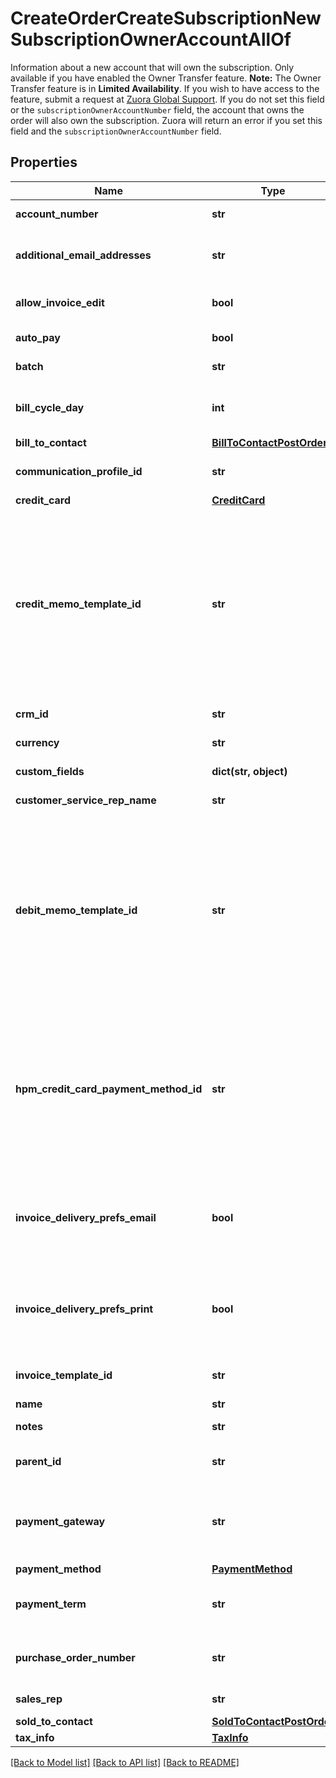 # CreateOrderCreateSubscriptionNewSubscriptionOwnerAccountAllOf

Information about a new account that will own the subscription. Only available if you have enabled the Owner Transfer feature.  **Note:** The Owner Transfer feature is in **Limited Availability**. If you wish to have access to the feature, submit a request at [Zuora Global Support](http://support.zuora.com/).  If you do not set this field or the `subscriptionOwnerAccountNumber` field, the account that owns the order will also own the subscription. Zuora will return an error if you set this field and the `subscriptionOwnerAccountNumber` field. 
## Properties
Name | Type | Description | Notes
------------ | ------------- | ------------- | -------------
**account_number** | **str** | Account number. For example, A00000001.  | [optional] 
**additional_email_addresses** | **str** | List of additional email addresses to receive emailed invoices. Values should be a comma-separated list of email addresses.  | [optional] 
**allow_invoice_edit** | **bool** | Indicates if associated invoices can be edited. Values are:   * &#x60;true&#x60; * &#x60;false&#x60; (default)  | [optional] 
**auto_pay** | **bool** | Specifies whether future payments are automatically billed when they are due.  | [optional] 
**batch** | **str** | Name of the billing batch that the account belongs to. For example, Batch1.  | [optional] 
**bill_cycle_day** | **int** | Day of the month that the account prefers billing periods to begin on. If set to 0, the bill cycle day will be set as \&quot;AutoSet\&quot;.  | 
**bill_to_contact** | [**BillToContactPostOrder**](BillToContactPostOrder.md) |  | 
**communication_profile_id** | **str** | Internal identifier of the communication profile that Zuora uses when sending notifications to the account&#39;s contacts.  | [optional] 
**credit_card** | [**CreditCard**](CreditCard.md) |  | [optional] 
**credit_memo_template_id** | **str** | **Note:** This field is only available if you have [Invoice Settlement](https://knowledgecenter.zuora.com/Billing/Billing_and_Payments/Invoice_Settlement) enabled. The Invoice Settlement feature is generally available as of Zuora Billing Release 296 (March 2021). This feature includes Unapplied Payments, Credit and Debit Memo, and Invoice Item Settlement. If you want to enable Invoice Settlement, see [Invoice Settlement Enablement and Checklist Guide](https://knowledgecenter.zuora.com/Billing/Billing_and_Payments/Invoice_Settlement/Invoice_Settlement_Migration_Checklist_and_Guide) for more information.  The unique ID of the credit memo template, configured in **Billing Settings** &gt; **Manage Billing Document Configuration** through the Zuora UI. For example, 2c92c08a6246fdf101626b1b3fe0144b.  | [optional] 
**crm_id** | **str** | External identifier of the account in a CRM system.  | [optional] 
**currency** | **str** | ISO 3-letter currency code (uppercase). For example, USD.  | 
**custom_fields** | **dict(str, object)** | Container for custom fields of an Account object.  | [optional] 
**customer_service_rep_name** | **str** | Name of the account&#39;s customer service representative, if applicable.  | [optional] 
**debit_memo_template_id** | **str** | **Note:** This field is only available if you have [Invoice Settlement](https://knowledgecenter.zuora.com/Billing/Billing_and_Payments/Invoice_Settlement) enabled. The Invoice Settlement feature is generally available as of Zuora Billing Release 296 (March 2021). This feature includes Unapplied Payments, Credit and Debit Memo, and Invoice Item Settlement. If you want to enable Invoice Settlement, see [Invoice Settlement Enablement and Checklist Guide](https://knowledgecenter.zuora.com/Billing/Billing_and_Payments/Invoice_Settlement/Invoice_Settlement_Migration_Checklist_and_Guide) for more information.  The unique ID of the debit memo template, configured in **Billing Settings** &gt; **Manage Billing Document Configuration** through the Zuora UI. For example, 2c92c08d62470a8501626b19d24f19e2.  | [optional] 
**hpm_credit_card_payment_method_id** | **str** | The ID of the payment method associated with this account. The payment method specified for this field will be set as the default payment method of the account.  If the &#x60;autoPay&#x60; field is set to &#x60;true&#x60;, you must provide the credit card payment method ID for either this field or the &#x60;creditCard&#x60; field, but not both.  For the Credit Card Reference Transaction payment method, you can specify the payment method ID in this field or use the &#x60;paymentMethod&#x60; field to create a CC Reference Transaction payment method for an account.    | [optional] 
**invoice_delivery_prefs_email** | **bool** | Specifies whether to turn on the invoice delivery method &#39;Email&#39; for the new account.  Values are:   * &#x60;true&#x60; (default). Turn on the invoice delivery method &#39;Email&#39; for the new account. * &#x60;false&#x60;. Turn off the invoice delivery method &#39;Email&#39; for the new account.           | [optional] 
**invoice_delivery_prefs_print** | **bool** | Specifies whether to turn on the invoice delivery method &#39;Print&#39; for the new account. Values are:   * &#x60;true&#x60;. Turn on the invoice delivery method &#39;Print&#39; for the new account. * &#x60;false&#x60; (default). Turn off the invoice delivery method &#39;Print&#39; for the new account.  | [optional] 
**invoice_template_id** | **str** | Internal identifier of the invoice template that Zuora uses when generating invoices for the account.  | [optional] 
**name** | **str** | Account name.  | 
**notes** | **str** | Notes about the account. These notes are only visible to Zuora users.  | [optional] 
**parent_id** | **str** | Identifier of the parent customer account for this Account object. Use this field if you have customer hierarchy enabled. | [optional] 
**payment_gateway** | **str** | The payment gateway that Zuora uses when processing electronic payments and refunds for the account. If you do not specify this field or if the value of this field is null, Zuora uses your default payment gateway.  | [optional] 
**payment_method** | [**PaymentMethod**](PaymentMethod.md) |  | [optional] 
**payment_term** | **str** | Name of the payment term associated with the account. For example, \&quot;Net 30\&quot;. The payment term determines the due dates of invoices.  | [optional] 
**purchase_order_number** | **str** | The number of the purchase order associated with this account. Purchase order information generally comes from customers.  | [optional] 
**sales_rep** | **str** | The name of the sales representative associated with this account, if applicable.  | [optional] 
**sold_to_contact** | [**SoldToContactPostOrder**](SoldToContactPostOrder.md) |  | [optional] 
**tax_info** | [**TaxInfo**](TaxInfo.md) |  | [optional] 

[[Back to Model list]](../README.md#documentation-for-models) [[Back to API list]](../README.md#documentation-for-api-endpoints) [[Back to README]](../README.md)


